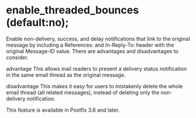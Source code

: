 # enable_threaded_bounces (default:no); 

 Enable non-delivery, success, and delay notifications that link
to the original message by including a References: and In-Reply-To:
header with the original Message-ID value. There are advantages and
disadvantages to consider. 



  advantage    This allows mail readers to present
a delivery status notification in the same email thread as the original
message. 

  disadvantage    This makes it easy for users to
mistakenly delete the whole email thread (all related messages),
instead of deleting only the non-delivery notification. 



 This feature is available in Postfix 3.6 and later. 


